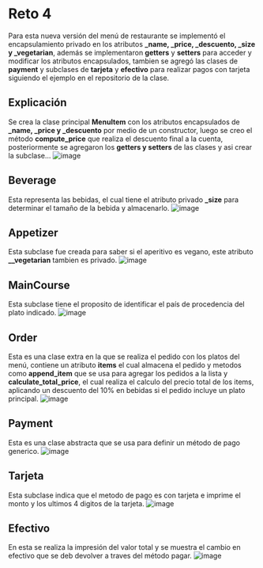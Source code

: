 # Reto 4
Para esta nueva versión del menú de restaurante se implementó el encapsulamiento privado en los atributos **_name, _price, _descuento, _size y _vegetarian**, además
se implementaron **getters** y **setters** para acceder y modificar los atributos encapsulados, tambien se agregó las clases de **payment** y subclases de 
**tarjeta** y **efectivo** para realizar pagos con tarjeta siguiendo el ejemplo en el repositorio de la clase.

## Explicación
Se crea la clase principal **MenuItem** con los atributos encapsulados de **_name, _price y _descuento** por medio de un constructor, luego se creo el método 
**compute_price** que realiza el descuento final a la cuenta, posteriormente se agregaron los **getters y setters** de las clases y asi crear la subclase...
![image](https://github.com/user-attachments/assets/de7c0aa8-25bd-4a92-99d3-574f82c94d1f)

## Beverage 
Esta representa las bebidas, el cual tiene el atributo privado **_size** para determinar el tamaño de la bebida y almacenarlo.
![image](https://github.com/user-attachments/assets/e234748a-31e5-49d8-9a01-34af9696643a)

## Appetizer
Esta subclase fue creada para saber si el aperitivo es vegano, este atributo **__vegetarian** tambien es privado.
![image](https://github.com/user-attachments/assets/10cbb639-9902-49f8-8a15-6d2e58cb8d0e)

## MainCourse
Esta subclase tiene el proposito de identificar el país de procedencia del plato indicado.
![image](https://github.com/user-attachments/assets/3b60a677-ad06-4977-9423-f16eb535239b)

## Order
Esta es una clase extra en la que se realiza el pedido con los platos del menú, contiene un atributo **items** el cual almacena el pedido y metodos como 
**append_item** que se usa para agregar los pedidos a la lista y **calculate_total_price**, el cual realiza el calculo del precio total de los items, aplicando un descuento del 10%
en bebidas si el pedido incluye un plato principal.
![image](https://github.com/user-attachments/assets/556b7a07-5d3a-463d-a0b6-11a89bbdc164)

## Payment
Esta es una clase abstracta que se usa para definir un método de pago generico.
![image](https://github.com/user-attachments/assets/9246d979-db89-4f43-9a30-51410ed6719e)

## Tarjeta
Esta subclase indica que el metodo de pago es con tarjeta e imprime el monto y los ultimos 4 digitos de la tarjeta.
![image](https://github.com/user-attachments/assets/5000a363-b536-4908-b7cb-710987405666)

## Efectivo
En esta se realiza la impresión del valor total y se muestra el cambio en efectivo que se deb devolver a traves del método pagar.
![image](https://github.com/user-attachments/assets/a4aa728b-8941-4c27-8686-6fd720c98c2d)
